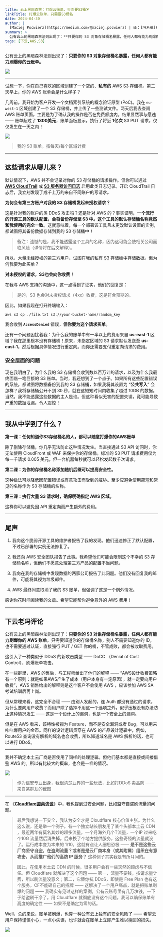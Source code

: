 ```yaml
---
title: 云上黑暗森林：打爆云账单，只需要S3桶名
linkTitle: 打爆云账单，只需要S3桶名
date: 2024-04-30
author: |
  [Maciej Pocwierz](https://medium.com/@maciej.pocwierz) | 译：[冯若航](https://vonng.com)（[@Vonng](https://vonng.com/en/)）| [微信原文](https://mp.weixin.qq.com/s/35ScjtPjC1GNGKaSArJhcA) | [英文原文](https://medium.com/@maciej.pocwierz/how-an-empty-s3-bucket-can-make-your-aws-bill-explode-934a383cb8b1)
summary: >
  公有云上的黑暗森林法则出现了：**只要你的 S3 对象存储桶名暴露，任何人都有能力刷爆你的云账单。** 
tags: [下云,AWS,S3]
---
```


公有云上的黑暗森林法则出现了：**只要你的 S3 对象存储桶名暴露，任何人都有能力刷爆你的云账单。**

![](featured.webp)

------

试想一下，你在自己喜欢的区域创建了一个空的、**私有的** AWS S3 存储桶。第二天早上，你的 AWS 账单会是什么样子？

几周前，我开始为客户开发一个文档索引系统的概念验证原型 (PoC)。我在 `eu-west-1` 区域创建了一个 S3 存储桶，并上传了一些测试文件。两天后我去查阅 AWS 账单页面，主要是为了确认我的操作是否在免费额度内。结果显然事与愿违 —— 账单超过了 **1300美元**，账单面板显示，执行了将近 **1亿次** S3 PUT 请求，仅仅发生在一天之内！

![](bill.jpg)

> 我的 S3 账单，按每天/每个区域计费

------

## 这些请求从哪儿来？

默认情况下，AWS 并不会记录对你的 S3 存储桶的请求操作。但你可以通过 [**AWS CloudTrail**](https://docs.aws.amazon.com/AmazonS3/latest/userguide/cloudtrail-logging.html) 或 [**S3 服务器访问日志**](https://docs.aws.amazon.com/AmazonS3/latest/userguide/ServerLogs.html) 启用此类日志记录。开启 CloudTrail 日志后，我立刻发现了成千上万的来自不同账户的写请求。

**为何会有第三方账户对我的 S3 存储桶发起未授权请求？**

这是针对我的账户的类 DDoS 攻击吗？还是针对 AWS 的？事实证明，**一个流行的开源工具的默认配置，会将备份存储至 S3 中。这个工具的默认存储桶名称竟然和我使用的完全一致**。这就意味着，每一个部署该工具且未更改默认设置的实例，都试图将其备份数据存储到我的 S3 存储桶中！

> 备注：遗憾的是，我不能透露这个工具的名称，因为这可能会使相关公司面临风险（详情将在后文解释）。

所以，大量未经授权的第三方用户，试图在我的私有 S3 存储桶中存储数据。但为何我要为此买单？

**对未授权的请求，S3也会向你收费！**

在我与 AWS 支持的沟通中，这一点得到了证实，他们的回复是：

> 是的，S3 也会对未授权请求（4xx）收费，这是符合预期的。

因此，如果我现在打开终端输入：

```bash
aws s3 cp ./file.txt s3://your-bucket-name/random_key
```

我会收到 **`AccessDenied`** 错误，**但你要为这个请求买单**。

还有一个问题困扰着我：为什么我的账单中有一半以上的费用来自 **us-east-1** 区域？我在那里根本没有存储桶！原来，未指定区域的 S3 请求默认发送至 **us-east-1**，然后根据具体情况进行重定向。而你还需要支付重定向请求的费用。

### 安全层面的问题

现在我明白了，为什么我的 S3 存储桶会收到数以百万计的请求，以及为什么我最终面临一笔巨额的 S3 账单。当时，我还想到了一个点子。如果所有这些配置错误的系统，都试图将数据备份到我的 S3 存储桶，如果我将其设置为 “**公共写入**” 会怎样？我将存储桶公开不到 30 秒，就在这短短时间内收集了超过 10GB 的数据。当然，我不能透露这些数据的主人是谁。但这种看似无害的配置失误，竟可能导致严重的数据泄漏，令人震惊！

------

## 我从中学到了什么？

**第一课：任何知道你S3存储桶名的人，都可以随意打爆你的AWS账单**

除了删除存储桶，你几乎无法防止这种情况发生。当直接通过 S3 API 访问时，你无法使用 CloudFront 或 WAF 来保护你的存储桶。标准的 S3 PUT 请求费用仅为每一千请求 0.005 美元，但一台机器每秒就可以轻松发起数千次请求。

**第二课：为你的存储桶名称添加随机后缀可以提高安全性。**

这种做法可以降低因配置错误或有意攻击而受到的威胁。至少应避免使用简短和常见的名称作为 S3 存储桶的名称。

**第三课：执行大量 S3 请求时，确保明确指定 AWS 区域。**

这样你可以避免因 API 重定向而产生额外的费用。

------

## 尾声

1. 我向这个脆弱开源工具的维护者报告了我的发现。他们迅速修正了默认配置，不过已部署的实例无法修复了。

2. 我还向 AWS 安全团队报告了此事。我希望他们可能会限制这个不幸的 S3 存储桶名称，但他们不愿意处理第三方产品的配置不当问题。

3. 我向在我的存储桶中发现数据的两家公司报告了此问题。他们没有回复我的邮件，可能将其视为垃圾邮件。

4. AWS 最终同意取消了我的 S3 账单，但强调了这是一个例外情况。

感谢你花时间阅读我的文章。希望它能帮你避免意外的 AWS 费用！



------

## 下云老冯评论

公有云上的黑暗森林法则出现了：**只要你的 S3 对象存储桶名暴露，任何人都有能力刷爆你的 AWS 账单**。只需要知道你的存储桶名称，别人不需要知道你的 ID，也不需要通过认证，直接强行 PUT / GET 你的桶，不管成败，都会被收取费用。

这引入了一种类似于 DDoS 的新攻击类型 —— DoCC （Denial of Cost Control），刷爆账单攻击。

在一些群里，AWS 的售后，与工程师给出了他们的解释 —— “AWS设计收费策略有一个原则：就是如果AWS产生了成本（用户本身有一定原因），就一定要向用户收费”，AWS 销售给出的解释则是这个客户不会使用 AWS ，应该参加 AWS SA 考试培训后再上岗。

但从常理来看，这完全不合理 —— 由别人发起的，连 Auth 都没有通过的请求，为什么要向用户收费？而用户除了选择不用这一个选项之外，似乎压根没有办法防止这种情况发生 —— 这是一个设计上的漏洞，也是一个安全上的漏洞。

但是在 AWS 看来，该特性被视为 Feature，而不是安全漏洞或者 Bug，可以用来咔咔爆用户的金币。同样的设计逻辑贯穿在 AWS 的产品设计逻辑中，例如，Route53 查询没有解析的域名也会收费，所以知道域名是 AWS 解析的话，也可以进行 DDoS。


---------------

我并不确定本土云厂商是否使用了同样的处理逻辑。但他们基本都是直接或间接借鉴 AWS 的。所以有比较大的概率，也会是一样的情况。

![](ddos.jpg)

> 作为信安专业出身，我很清楚业界的一些玩法，比如打DDoS 卖高防 —— 来自某群友的截图


---------------

在 《[**Cloudflare圆桌访谈**](https://mp.weixin.qq.com/s?__biz=MzU5ODAyNTM5Ng==&mid=2247487400&idx=1&sn=cf5b94165d2791030e0e874dca8383c7&scene=21#wechat_redirect)》中，我也提到过安全问题，比如监守自盗刷流量的问题。

> 最后我想说一下安全，我认为安全才是 Cloudflare 核心价值主张。为什么这么说，还是举一个例子。有一个独立站长朋友用了某个头部本土云 CDN ，最近两年有莫名其妙的超多流量。一个月海外几个T流量，一个IP 过来吃个10G 流量然后消失掉。后来换了个地方提供服务，这些奇怪的流量就没了。运行成本变为本来的 1/10，这就有点让人细思恐极 —— **是不是这些云厂商坚守自盗，在盗刷流量？或者是是云厂商本身（或其附属）组织在有意攻击，从而推广他们的高防 IP 服务？** 这种例子其实我是有所耳闻的。
>
> 因此，在使用本土云 CDN 的时候，很多用户会有一些天然的顾虑与不信任。但 Cloudflare 就解决了这个问题 —— 第一，流量不要钱，按请求量计费，所以刷流量没意义；第二，它替你抗 DDoS，即使是 Free Plan 也有这个服务，CF不能砸自己的招牌 —— 这解决了一个用户痛点，就是把账单刷爆的问题 —— 我确实有见过这样的案例，公有云账号里有几万块钱，一下子给盗刷干净了。用 Cloudflare 就彻底没有这个问题，我可以确保账单有高度的确定性 —— 如果不是确定为零的话。

Well，总的来说，账单被刷爆，也算一种公有云上独有的安全风险了 —— 希望云用户保持谨慎小心，一点小失误，也许就会在账单上立即产生难以挽回的损失。

![](aws-joke.jpg)

